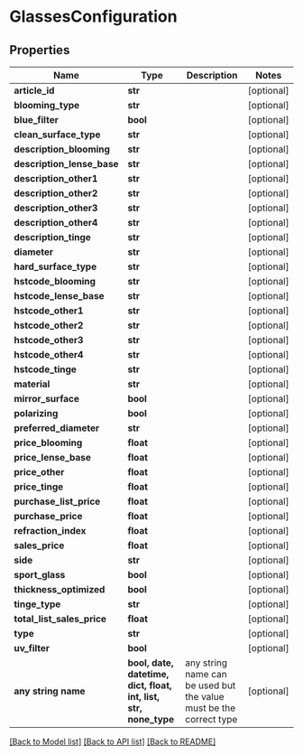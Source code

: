 # GlassesConfiguration


## Properties
Name | Type | Description | Notes
------------ | ------------- | ------------- | -------------
**article_id** | **str** |  | [optional] 
**blooming_type** | **str** |  | [optional] 
**blue_filter** | **bool** |  | [optional] 
**clean_surface_type** | **str** |  | [optional] 
**description_blooming** | **str** |  | [optional] 
**description_lense_base** | **str** |  | [optional] 
**description_other1** | **str** |  | [optional] 
**description_other2** | **str** |  | [optional] 
**description_other3** | **str** |  | [optional] 
**description_other4** | **str** |  | [optional] 
**description_tinge** | **str** |  | [optional] 
**diameter** | **str** |  | [optional] 
**hard_surface_type** | **str** |  | [optional] 
**hstcode_blooming** | **str** |  | [optional] 
**hstcode_lense_base** | **str** |  | [optional] 
**hstcode_other1** | **str** |  | [optional] 
**hstcode_other2** | **str** |  | [optional] 
**hstcode_other3** | **str** |  | [optional] 
**hstcode_other4** | **str** |  | [optional] 
**hstcode_tinge** | **str** |  | [optional] 
**material** | **str** |  | [optional] 
**mirror_surface** | **bool** |  | [optional] 
**polarizing** | **bool** |  | [optional] 
**preferred_diameter** | **str** |  | [optional] 
**price_blooming** | **float** |  | [optional] 
**price_lense_base** | **float** |  | [optional] 
**price_other** | **float** |  | [optional] 
**price_tinge** | **float** |  | [optional] 
**purchase_list_price** | **float** |  | [optional] 
**purchase_price** | **float** |  | [optional] 
**refraction_index** | **float** |  | [optional] 
**sales_price** | **float** |  | [optional] 
**side** | **str** |  | [optional] 
**sport_glass** | **bool** |  | [optional] 
**thickness_optimized** | **bool** |  | [optional] 
**tinge_type** | **str** |  | [optional] 
**total_list_sales_price** | **float** |  | [optional] 
**type** | **str** |  | [optional] 
**uv_filter** | **bool** |  | [optional] 
**any string name** | **bool, date, datetime, dict, float, int, list, str, none_type** | any string name can be used but the value must be the correct type | [optional]

[[Back to Model list]](../README.md#documentation-for-models) [[Back to API list]](../README.md#documentation-for-api-endpoints) [[Back to README]](../README.md)


